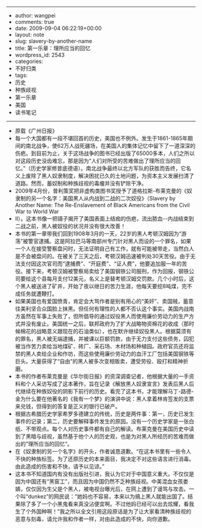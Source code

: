 - --
- author: wangpei
- comments: true
- date: 2009-09-04 06:22:19+00:00
- layout: note
- slug: slavery-by-another-name
- title: 第一乐章：理所应当的回忆
- wordpress_id: 2543
- categories:
- 不好归类
- tags:
- 历史
- 种族歧视
- 第一乐章
- 美国
- 读书笔记
- --
- 原载《广州日报》
- 每一个大国都有一段不堪回首的历史，美国也不例外。发生于1861-1865年期间的南北战争，使62万人战死疆场，在美国人的集体记忆中留下了一道深深的伤疤。到目前为止，关于这场战争的图书已经出版了65000多本，人们之所以对这段历史没齿难忘，那是因为“人们对所受的苦难做出了理所应当的回忆。”（历史学家修昔底德语）。南北战争最终以北方军队的获胜而告终，它名义上废除了黑人奴隶制度，解决困扰已久的土地问题，为资本主义发展扫清了道路。然而，蓄奴制和种族歧视的毒瘤并没有铲除干净。
- 2009年4月份，普利策奖把非虚构类图书奖授予了道格拉斯-布莱克曼的《奴隶制的另一个名字：美国黑人从内战到二战的二次奴役》（Slavery by Another Name: The Re-Enslavement of Black Americans from the Civil War to World War
- II）。这本书像一把镊子揭开了美国表面上结痂的伤疤，流出脓血--内战结束到二战之前，黑人被奴役的状况并没有很大改善！
- 本书的第一章带我们回到1908年3月的一天，22岁的黑人考顿汉姆因为“游荡”被警官逮捕。这是阿拉巴马等南部州专门针对黑人而设的一个罪名，如果一个人在接受警察盘问时，无法证明自己有工作，就有可能被带走，当然白人是不会被盘问的。在被关了三天之后，考顿汉姆迅速被判处30天苦役。由于无法支付因这次官司而“逮捕费”、“开庭费”、“证人费”，他要追加服一年的苦役。接下来，考顿汉姆被警察局卖给了美国钢铁公司服刑，作为回报，钢铁公司要给这个县每月支付12美元，名义上是替考顿汉姆交罚款。几个小时后，这个黑人被送进了矿井，开始了夜以继日的苦力生涯，他每天要挖8吨煤，完不成任务就遭鞭打。
- 如果美国也有爱国愤青，肯定会大骂作者是别有用心的“美奸”、卖国贼，蓄意往美利坚合众国脸上抹黑。但任何有理性的人都不否认这个事实。美国内战南方虽然在军事上失败了，但所倡导的通过奴役黑人而使用廉价劳动力的生产方式并没有废止。美国统一之后，联邦政府为了扩大战略物资棉花的收成（那时候棉花的战略意义跟现在的石油类似），也在默许继续奴役黑人。根据莫须有的罪名，黑人被无端逮捕，并被课以巨额罚款，由于无力支付这些债务，囚犯被当作苦力卖给当地煤矿、砖厂、采石场、木材场和种植园。政府官员还将监禁的黑人卖给企业和作坊，而这些使用廉价劳动力的血汗工厂包括美国钢铁等巨头。大量获得了“自由”的黑人被多次变相贩卖，遭受劳役、殴打和精神折磨。
- 本书的作者布莱克曼是《华尔街日报》的资深调查记者，他根据大量的一手资料和个人采访写成了这本著作，旨在记录《解放黑人奴隶宣言》发表后黑人后代继续在种族奴役的阴影下前行的历史。看完了这本书，才能理解马丁-路德-金为什么要在他著名的《我有一个梦》的演讲中说：黑人拿着林肯签发的支票来兑钱，但得到的答复是正义的银行已破产。
- 根据古希腊历史学家希罗多德建立的传统，历史是两件事：第一，历史已发生事件的记录；第二，历史要解释事件发生的原因。没有一个历史学家是一张白纸、不带观点。每个人对历史事件都有自己的解读。布莱克曼在美国历史中读到了黑暗与歧视，虽然基于他个人的历史观，也是为对黑人所经历的苦难而做出的”理所应当的回忆“。
- 在《奴隶制的另一个名字》的开头，作者诚恳道歉。“在这本书里有一些令人不快的种族标签。为了还原历史的本来面目，我决定不对这些语言进行消毒。由此造成的伤害和不快，请予以见谅。”
- 这本书不知道国内有没有出版社引进，我认为它对于中国意义重大。不仅仅是因为中国还有“黑窑工”，而且因为中国仍然不乏种族歧视。中美混血女孩娄婧，仅仅因为生父是个黑人，被电视台曝光后，在网上遭到了谩骂与攻击。一个叫“dunkez”的网民说：“她妈也不容易，本来以为搞上黑人就能出国了。结果除了多了一个小黑鬼看来真没沾便宜啊。不过他妈已经可以出去炫耀，看我生了个外国种啊！”我之所以全文引用这段原话是为了让大家看清种族歧视的恶意与刻毒，请允许我和作者一样，对由此造成的不快，向你道歉。
